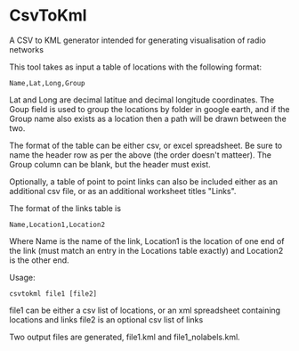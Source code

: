 # CsvToKml
A CSV to KML generator intended for generating visualisation of radio networks

This tool takes as input a table of locations with the following format:

```
Name,Lat,Long,Group
```
Lat and Long are decimal latitue and decimal longitude coordinates.  The Goup field is used to group the locations by folder in google earth, and if the Group name also exists as a location then a path will be drawn between the two.

The format of the table can be either csv, or excel spreadsheet.  Be sure to name the header row as per the above (the order doesn't matteer).  The Group column can be blank, but the header must exist.

Optionally, a table of point to point links can also be included either as an additional csv file, or as an additional worksheet titles "Links".

The format of the links table is
```
Name,Location1,Location2
```
Where Name is the name of the link, Location1 is the location of one end of the link (must match an entry in the Locations table exactly) and Location2 is the other end.

Usage: 
```
csvtokml file1 [file2]
```
file1 can be either a csv list of locations, or an xml spreadsheet containing locations and links
file2 is an optional csv list of links

Two output files are generated, file1.kml and file1_nolabels.kml.

